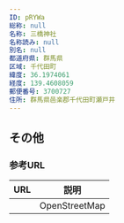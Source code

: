 ```yaml
---
ID: pRYWa
総称: null
名称: 三橋神社
名称読み: null
別名: null
都道府県: 群馬県
区域: 千代田町
緯度: 36.1974061
経度: 139.4608059
郵便番号: 3700727
住所: 群馬県邑楽郡千代田町瀬戸井
---
```


## その他

### 参考URL

| URL | 説明          |
| --- | ------------- |
|     | OpenStreetMap |

